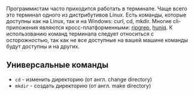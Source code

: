 Программистам часто приходится работать в терминале. Чаще всего это терминал одного из дистрибутивов Linux. Есть команды, которые доступны как на Linux, так и на Windows: curl, cd, mkdir. Многие cli-приложения являются кросс-платформенными: [ripgrep](https://github.com/BurntSushi/ripgrep), [huniq](https://github.com/koraa/huniq). К использованию команд терминала следует относиться с осторожностью, так как не все доступные на вашей машине команды будут доступны и на других. 

## Универсальные команды

* `cd` - изменить директорию (от англ. change directory)
* `mkdir` - создать директорию (от англ. make directory)